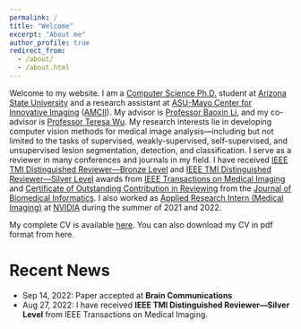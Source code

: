 ```yaml
---
permalink: /
title: "Welcome"
excerpt: "About me"
author_profile: true
redirect_from: 
  - /about/
  - /about.html
---
```


Welcome to my website. I am a <u>Computer Science Ph.D.</u> student at <u>Arizona State University</u> and a research assistant at <u>ASU-Mayo Center for Innovative Imaging</u> ([AMCII](https://amcii.asu.edu/)). My advisor is <u>Professor Baoxin Li</u>, and my co-advisor is <u>Professor Teresa Wu</u>. My research interests lie in developing computer vision methods for medical image analysis—including but not limited to the tasks of supervised, weakly-supervised, self-supervised, and unsupervised lesion segmentation, detection, and classification. I serve as a reviewer in many conferences and journals in my field. I have received <u>IEEE TMI Distinguished Reviewer—Bronze Level</u> and <u>IEEE TMI Distinguished Reviewer—Silver Level</u> awards from <u>IEEE Transactions on Medical Imaging</u> and <u>Certificate of Outstanding Contribution in Reviewing</u> from the <u>Journal of Biomedical Informatics</u>. I also worked as <u>Applied Research Intern (Medical Imaging)</u> at <u>NVIDIA</u> during the summer of 2021 and 2022.

My complete CV is available [here](/cv). You can also download my CV in pdf format from here.

Recent News
======
- Sep 14, 2022: Paper accepted at **Brain Communications**
- Aug 27, 2022: I have received **IEEE TMI Distinguished Reviewer—Silver Level** from IEEE Transactions on Medical Imaging.

